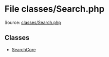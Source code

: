 File classes/Search.php
=========
Source: [classes/Search.php](https://github.com/PrestaShop/PrestaShop/blob/1.6.1.1/classes/Search.php)


Classes
-------

* [SearchCore](class.SearchCore)

